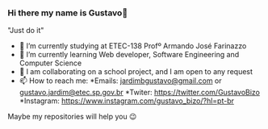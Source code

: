 ### Hi there my name is Gustavo👋

  "Just do it"
  
- 🔭 I’m currently studying at ETEC-138 Profº Armando José Farinazzo 
- 🌱 I’m currently learning Web developer, Software Engineering and Computer Science
- 👯 I am collaborating on a school project, and I am open to any request
- 📫 How to reach me:
    *Emails: jardimbgustavo@gmail.com or gustavo.jardim@etec.sp.gov.br
    *Twiter: https://twitter.com/GustavoBizo
    *Instagram: https://www.instagram.com/gustavo_bizo/?hl=pt-br

Maybe my repositories will help you 😉

